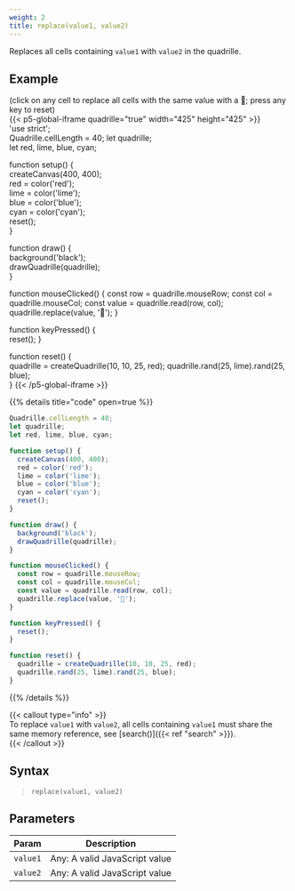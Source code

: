 ```yaml
---
weight: 2
title: replace(value1, value2)  
---
```


Replaces all cells containing `value1` with `value2` in the quadrille. 

## Example

(click on any cell to replace all cells with the same value with a 🙈; press any key to reset)\
{{< p5-global-iframe quadrille="true" width="425" height="425" >}}  
'use strict';  
Quadrille.cellLength = 40;
let quadrille;  
let red, lime, blue, cyan;

function setup() {  
  createCanvas(400, 400);  
  red = color('red');  
  lime = color('lime');  
  blue = color('blue');  
  cyan = color('cyan');  
  reset();  
}  

function draw() {  
  background('black');  
  drawQuadrille(quadrille);  
}  

function mouseClicked() {
  const row = quadrille.mouseRow;
  const col = quadrille.mouseCol;
  const value = quadrille.read(row, col);
  quadrille.replace(value, '🙈');
}  

function keyPressed() {  
  reset();
}  

function reset() {  
  quadrille = createQuadrille(10, 10, 25, red);
  quadrille.rand(25, lime).rand(25, blue);  
}
{{< /p5-global-iframe >}}  

{{% details title="code" open=true %}}  
```js  
Quadrille.cellLength = 40;
let quadrille;  
let red, lime, blue, cyan;

function setup() {  
  createCanvas(400, 400);  
  red = color('red');  
  lime = color('lime');  
  blue = color('blue');  
  cyan = color('cyan');  
  reset();  
}  

function draw() {  
  background('black');  
  drawQuadrille(quadrille);  
}  

function mouseClicked() {
  const row = quadrille.mouseRow;
  const col = quadrille.mouseCol;
  const value = quadrille.read(row, col);
  quadrille.replace(value, '🙈');
}  

function keyPressed() {  
  reset();
}  

function reset() {  
  quadrille = createQuadrille(10, 10, 25, red);
  quadrille.rand(25, lime).rand(25, blue);  
}
```  
{{% /details %}}  

<!--TODO: move observation below to missed value (data types) pending chapter-->

{{< callout type="info" >}}   
To replace `value1` with `value2`, all cells containing `value1` must share the same memory reference, see [search()]({{< ref "search" >}}).  
{{< /callout >}}

## Syntax  

> `replace(value1, value2)`  

## Parameters  

| Param     | Description                   |  
|-----------|-------------------------------|  
| `value1`  | Any: A valid JavaScript value |  
| `value2`  | Any: A valid JavaScript value |  